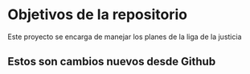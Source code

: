 # Objetivos de la repositorio

Este proyecto se encarga de manejar los planes de la liga de la justicia

## Estos son cambios nuevos desde Github 
